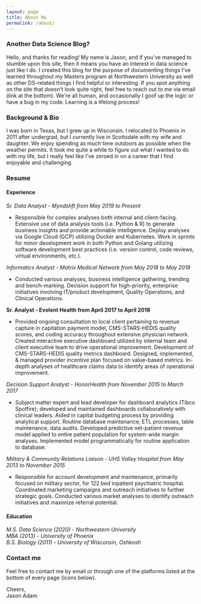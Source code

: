 ```yaml
---
layout: page
title: About Me
permalink: /about/
---
```

### Another Data Science Blog?

Hello, and thanks for reading! My name is Jason, and if you've managed to stumble upon this site, then it means you have an interest in data science just like I do. I created this blog for the purpose of documenting things I've learned throughout my Masters program at Northwestern University as well as other DS-related things I find helpful or interesting. If you spot anything on the site that doesn't look quite right, feel free to reach out to me via email (link at the bottom). We're all human, and occasionally I goof up the logic or have a bug in my code. Learning is a lifelong process! 

### Background & Bio

I was born in Texas, but I grew up in Wisconsin. I relocated to Phoenix in 2011 after undergrad, but I currently live in Scottsdale with my wife and daughter. We enjoy spending as much time outdoors as possible when the weather permits. It took me quite a while to figure out what I wanted to do with my life, but I really feel like I've zeroed in on a career that I find enjoyable and challenging.  

### Resume  
#### Experience  
*Sr. Data Analyst - Myndshft from May 2019 to Present*  
* Responsible for complex analyses both internal and client-facing. Extensive use of data analysis tools (i.e. Python & R) to generate business insights and provide actionable intelligence. Deploy analyses via Google Cloud (GCP) utilizing Docker and Kubernetes. Work in sprints for minor development work in both Python and Golang utilizing software development best practices (i.e. version control, code reviews, virtual environments, etc.).  

*Informatics Analyst - Matrix Medical Network from May 2018 to May 2019*  
* Conducted various analyses, business intelligence gathering, trending and bench-marking. Decision support for high-priority, enterprise initiatives involving IT/product development, Quality Operations, and Clinical Operations.  

**Sr. Analyst - Evolent Health from April 2017 to April 2018**  
* Provided ongoing consultation to local client pertaining to revenue capture in capitation payment model, CMS-STARS-HEDIS quality scores, and coding accuracy throughout extensive physician network. Created interactive executive dashboard utilized by internal team and client executive team to drive operational improvement. Development of CMS-STARS-HEDIS quality metrics dashboard. Designed, implemented, & managed provider incentive plan focused on value-based metrics. In-depth analyses of healthcare claims data to identify areas of operational improvement.  

*Decision Support Analyst - HonorHealth from November 2015 to March 2017*  
* Subject matter expert and lead developer for dashboard analytics (Tibco Spotfire); developed and maintained dashboards collaboratively with clinical leaders. Aided in capital budgeting process by providing analytical support. Routine database maintenance, ETL processes, table maintenance, data audits. Developed predictive net-patient revenue model applied to entire patient population for system-wide margin analyses. Implemented model programmatically for routine application to database.  

*Military & Community Relations Liaison - UHS Valley Hospital from May 2013 to November 2015*  
* Responsible for account development and maintenance, primarily focused on military sector, for 122 bed inpatient psychiatric hospital. Coordinated marketing campaigns and outreach initiatives to further strategic goals. Conducted various market analyses to identify outreach initiatives and maximize referral potential.  

#### Education  
*M.S. Data Science (2020) - Northwestern University*  
*MBA (2013) - University of Phoenix*  
*B.S. Biology (2011) - University of Wisconsin, Oshkosh*

### Contact me

Feel free to contact me by email or through one of the platforms listed at the bottom of every page (icons below).

Cheers,  
Jason Adam
